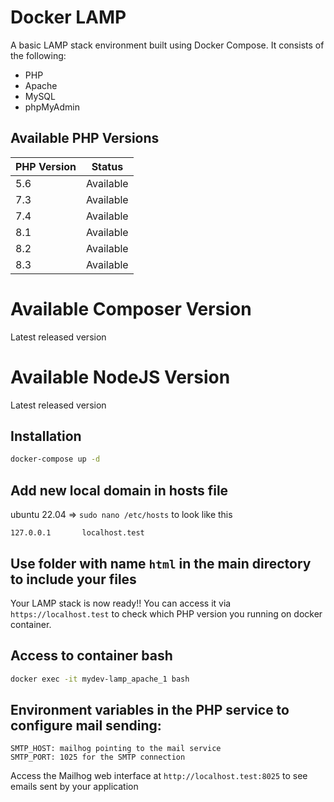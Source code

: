 # Docker LAMP

A basic LAMP stack environment built using Docker Compose. It consists of the following:

- PHP
- Apache
- MySQL
- phpMyAdmin

## Available PHP Versions

| PHP Version | Status    |
|-------------|-----------|
| 5.6         | Available |
| 7.3         | Available |
| 7.4         | Available |
| 8.1         | Available |
| 8.2         | Available |
| 8.3         | Available |

# Available Composer Version
Latest released version

# Available NodeJS Version
Latest released version

## Installation
[comment]: <> (Run docker container)
```sh
docker-compose up -d
```

## Add new local domain in hosts file

ubuntu 22.04 => `sudo nano /etc/hosts` to look like this

`127.0.0.1       localhost.test`

## Use folder with name `html` in the main directory to include your files

Your LAMP stack is now ready!! You can access it via `https://localhost.test` to check which PHP version you running on docker container.

## Access to container bash
[comment]: <> (Access to bash command)
```sh
docker exec -it mydev-lamp_apache_1 bash
```

## Environment variables in the PHP service to configure mail sending:
```
SMTP_HOST: mailhog pointing to the mail service
SMTP_PORT: 1025 for the SMTP connection
```
Access the Mailhog web interface at `http://localhost.test:8025` to see emails sent by your application
